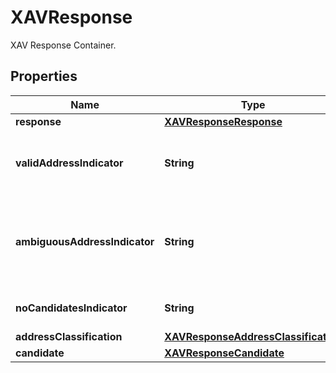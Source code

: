 

# XAVResponse

XAV Response Container.

## Properties

| Name | Type | Description | Notes |
|------------ | ------------- | ------------- | -------------|
|**response** | [**XAVResponseResponse**](XAVResponseResponse.md) |  |  |
|**validAddressIndicator** | **String** | Indicates query found a valid match. |  [optional] |
|**ambiguousAddressIndicator** | **String** | Indicates query could not find exact match. Candidate list follows. |  [optional] |
|**noCandidatesIndicator** | **String** | No Candidate found. |  [optional] |
|**addressClassification** | [**XAVResponseAddressClassification**](XAVResponseAddressClassification.md) |  |  [optional] |
|**candidate** | [**XAVResponseCandidate**](XAVResponseCandidate.md) |  |  [optional] |



